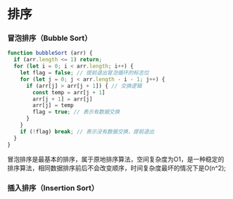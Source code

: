 # 排序

### 冒泡排序（Bubble Sort）

```js
function bubbleSort (arr) {
  if (arr.length <= 1) return;
  for (let i = 0; i < arr.length; i++) {
    let flag = false; // 提前退出冒泡循环的标志位
    for (let j = 0; j < arr.length - i - 1; j++) {
      if (arr[j] > arr[j + 1]) { // 交换逻辑
        const temp = arr[j + 1]
        arr[j + 1] = arr[j]
        arr[j] = temp
        flag = true; // 表示有数据交换
      }
    }
    if (!flag) break; // 表示没有数据交换，提前退出
  }
}
```

冒泡排序是最基本的排序，属于原地排序算法，空间复杂度为O1，是一种稳定的排序算法，相同数据排序前后不会改变顺序，时间复杂度最坏的情况下是O(n^2);

### 插入排序（Insertion Sort）

```js

```
